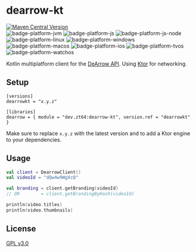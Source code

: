 # dearrow-kt

[![Maven Central Version](https://img.shields.io/maven-central/v/dev.zt64/dearrow-kt)](https://central.sonatype.com/artifact/dev.zt64/dearrow-kt)
<br>
![badge-platform-jvm]
![badge-platform-js]
![badge-platform-js-node]
![badge-platform-linux]
![badge-platform-windows]
![badge-platform-macos]
![badge-platform-ios]
![badge-platform-tvos]
![badge-platform-watchos]

Kotlin multiplatform client for the [DeArrow API](https://wiki.sponsor.ajay.app/w/API_Docs/DeArrow).
Using [Ktor](https://github.com/ktorio/ktor) for networking.

## Setup

```
[versions]
dearrowkt = "x.y.z"

[libraries]
dearrow = { module = "dev.zt64:dearrow-kt", version.ref = "dearrowkt" }
```

Make sure to replace `x.y.z` with the latest version and to add a Ktor engine to your dependencies.

## Usage

```kotlin
val client = DearrowClient()
val videoId = "dQw4w9WgXcQ"

val branding = client.getBranding(videoId)
// OR        = client.getBrandingByHash(videoId)

println(video.titles)
println(video.thumbnails)
```

## License

[GPL v3.0](LICENSE)

[badge-platform-jvm]: http://img.shields.io/badge/-jvm-DB413D.svg?style=flat

[badge-platform-js]: http://img.shields.io/badge/-js-F8DB5D.svg?style=flat

[badge-platform-js-node]: https://img.shields.io/badge/-nodejs-68a063.svg?style=flat

[badge-platform-linux]: http://img.shields.io/badge/-linux-2D3F6C.svg?style=flat

[badge-platform-windows]: http://img.shields.io/badge/-windows-4D76CD.svg?style=flat

[badge-platform-macos]: http://img.shields.io/badge/-macos-111111.svg?style=flat

[badge-platform-ios]: http://img.shields.io/badge/-ios-CDCDCD.svg?style=flat

[badge-platform-tvos]: http://img.shields.io/badge/-tvos-808080.svg?style=flat

[badge-platform-watchos]: http://img.shields.io/badge/-watchos-C0C0C0.svg?style=flat

[badge-platform-wasm]: https://img.shields.io/badge/-wasm-624FE8.svg?style=flat